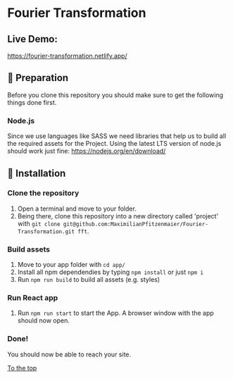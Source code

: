 # Fourier Transformation
## Live Demo:
https://fourier-transformation.netlify.app/

## :electric_plug: Preparation

Before you clone this repository you should make sure to get the following things done first.

### Node.js

Since we use languages like SASS we need libraries that help us to build all the required assets for the Project.
Using the latest LTS version of node.js should work just fine: https://nodejs.org/en/download/

## :checkered_flag: Installation

### Clone the repository

1. Open a terminal and move to your folder.
2. Being there, clone this repository into a new directory called 'project' with `git clone git@github.com:MaximilianPfitzenmaier/Fourier-Transformation.git fft`.

### Build assets

1. Move to your app folder with `cd app/`
2. Install all npm dependendies by typing `npm install` or just `npm i`
3. Run `npm run build` to build all assets (e.g. styles)

### Run React app

1. Run `npm run start` to start the App. A browser window with the app should now open.

### Done!

You should now be able to reach your site.

[To the top](#Fourier-Transformation)
